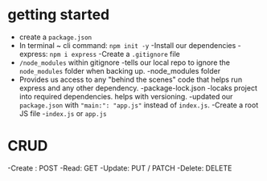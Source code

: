 # getting started

- create a `package.json`
- In terminal ~ cli command: `npm init -y`
  -Install our dependencies
  -express: `npm i express`
  -Create a `.gitignore` file
- `/node_modules` within gitignore
  -tells our local repo to ignore the `node_modules` folder when backing up.
  -node_modules folder
- Provides us access to any "behind the scenes" code that helps run express and any other dependency.
  -package-lock.json
  -locaks project into required dependencies. helps with versioning.
  -updated our `package.json` with `"main:": "app.js"` instead of `index.js`.
  -Create a root JS file -`index.js` or `app.js`

# CRUD

-Create : POST
-Read: GET
-Update: PUT / PATCH
-Delete: DELETE
